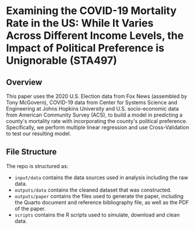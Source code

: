 # Examining the COVID-19 Mortality Rate in the US: While It Varies Across Different Income Levels, the Impact of Political Preference is Unignorable (STA497)

## Overview

This paper uses the 2020 U.S. Election data from Fox News (assembled by Tony McGovern), COVID-19 data from Center for Systems Science and Engineering at Johns Hopkins University and U.S. socio-economic data from American Community Survey (ACS), to build a model in predicting a county's mortality rate with incorporating the county's political preference. Specifically, we perform multiple linear regression and use Cross-Validation to test our resulting model.

## File Structure

The repo is structured as:

-   `input/data` contains the data sources used in analysis including the raw data.
-   `outputs/data` contains the cleaned dataset that was constructed.
-   `outputs/paper` contains the files used to generate the paper, including the Quarto document and reference bibliography file, as well as the PDF of the paper. 
-   `scripts` contains the R scripts used to simulate, download and clean data.